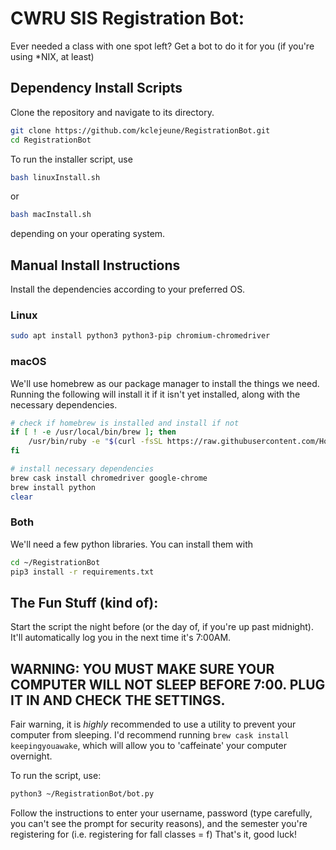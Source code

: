 # CWRU SIS Registration Bot:

Ever needed a class with one spot left? Get a bot to do it for you (if you're using \*NIX, at least)

## Dependency Install Scripts

Clone the repository and navigate to its directory.

```bash
git clone https://github.com/kclejeune/RegistrationBot.git
cd RegistrationBot
```
To run the installer script, use 
```bash
bash linuxInstall.sh
``` 
or 
```bash
bash macInstall.sh
```
depending on your operating system.

## Manual Install Instructions

Install the dependencies according to your preferred OS.

### Linux

```bash
sudo apt install python3 python3-pip chromium-chromedriver
```

### macOS

We'll use homebrew as our package manager to install the things we need. Running the following will install it if it isn't yet installed, along with the necessary dependencies.

```bash
# check if homebrew is installed and install if not
if [ ! -e /usr/local/bin/brew ]; then
    /usr/bin/ruby -e "$(curl -fsSL https://raw.githubusercontent.com/Homebrew/install/master/install)"
fi

# install necessary dependencies
brew cask install chromedriver google-chrome
brew install python
clear
```

### Both

We'll need a few python libraries.  You can install them with

```bash
cd ~/RegistrationBot
pip3 install -r requirements.txt
```

## The Fun Stuff (kind of):

Start the script the night before (or the day of, if you're up past midnight). It'll automatically log you in the next time it's 7:00AM. 

## WARNING: YOU MUST MAKE SURE YOUR COMPUTER WILL NOT SLEEP BEFORE 7:00.  PLUG IT IN AND CHECK THE SETTINGS. 

Fair warning, it is *highly* recommended to use a utility to prevent your computer from sleeping. 
I'd recommend running `brew cask install keepingyouawake`, which will allow you to 'caffeinate' your computer overnight.

To run the script, use:
```bash
python3 ~/RegistrationBot/bot.py
```

Follow the instructions to enter your username, password (type carefully, you can't see the prompt for security reasons), and the semester you're registering for (i.e. registering for fall classes = f)
That's it, good luck!
